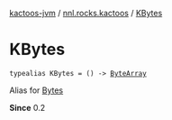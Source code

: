 [kactoos-jvm](../index.md) / [nnl.rocks.kactoos](index.md) / [KBytes](./-k-bytes.md)

# KBytes

`typealias KBytes = () -> `[`ByteArray`](https://kotlinlang.org/api/latest/jvm/stdlib/kotlin/-byte-array/index.html)

Alias for [Bytes](-bytes/index.md)

**Since**
0.2

